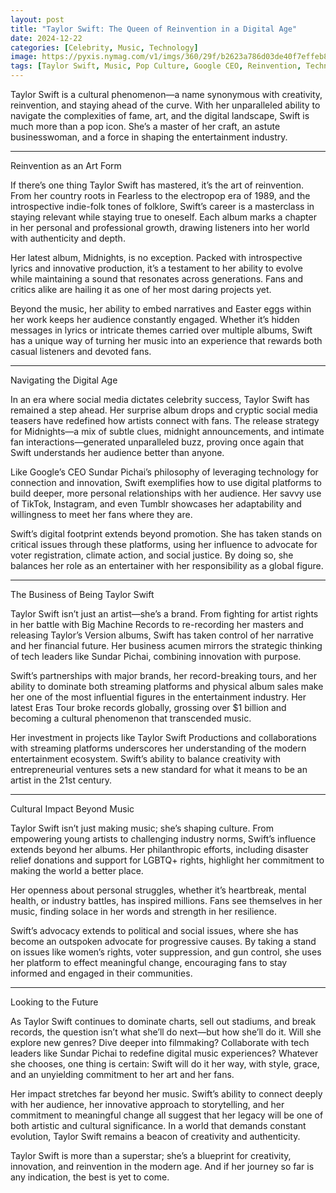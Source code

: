 ```yaml
---
layout: post
title: "Taylor Swift: The Queen of Reinvention in a Digital Age"
date: 2024-12-22
categories: [Celebrity, Music, Technology]
image: https://pyxis.nymag.com/v1/imgs/360/29f/b2623a786d03de40f7effeb8b8dd207ec2-taylorswift.rsquare.w330.jpg
tags: [Taylor Swift, Music, Pop Culture, Google CEO, Reinvention, Technology, Entertainment]
---
```


Taylor Swift is a cultural phenomenon—a name synonymous with creativity, reinvention, and staying ahead of the curve. With her unparalleled ability to navigate the complexities of fame, art, and the digital landscape, Swift is much more than a pop icon. She’s a master of her craft, an astute businesswoman, and a force in shaping the entertainment industry.

---

Reinvention as an Art Form

If there’s one thing Taylor Swift has mastered, it’s the art of reinvention. From her country roots in Fearless to the electropop era of 1989, and the introspective indie-folk tones of folklore, Swift’s career is a masterclass in staying relevant while staying true to oneself. Each album marks a chapter in her personal and professional growth, drawing listeners into her world with authenticity and depth.

Her latest album, Midnights, is no exception. Packed with introspective lyrics and innovative production, it’s a testament to her ability to evolve while maintaining a sound that resonates across generations. Fans and critics alike are hailing it as one of her most daring projects yet.

Beyond the music, her ability to embed narratives and Easter eggs within her work keeps her audience constantly engaged. Whether it’s hidden messages in lyrics or intricate themes carried over multiple albums, Swift has a unique way of turning her music into an experience that rewards both casual listeners and devoted fans. 

---

Navigating the Digital Age

In an era where social media dictates celebrity success, Taylor Swift has remained a step ahead. Her surprise album drops and cryptic social media teasers have redefined how artists connect with fans. The release strategy for Midnights—a mix of subtle clues, midnight announcements, and intimate fan interactions—generated unparalleled buzz, proving once again that Swift understands her audience better than anyone.

Like Google’s CEO Sundar Pichai’s philosophy of leveraging technology for connection and innovation, Swift exemplifies how to use digital platforms to build deeper, more personal relationships with her audience. Her savvy use of TikTok, Instagram, and even Tumblr showcases her adaptability and willingness to meet her fans where they are.

Swift’s digital footprint extends beyond promotion. She has taken stands on critical issues through these platforms, using her influence to advocate for voter registration, climate action, and social justice. By doing so, she balances her role as an entertainer with her responsibility as a global figure.

---

The Business of Being Taylor Swift

Taylor Swift isn’t just an artist—she’s a brand. From fighting for artist rights in her battle with Big Machine Records to re-recording her masters and releasing Taylor’s Version albums, Swift has taken control of her narrative and her financial future. Her business acumen mirrors the strategic thinking of tech leaders like Sundar Pichai, combining innovation with purpose.

Swift’s partnerships with major brands, her record-breaking tours, and her ability to dominate both streaming platforms and physical album sales make her one of the most influential figures in the entertainment industry. Her latest Eras Tour broke records globally, grossing over $1 billion and becoming a cultural phenomenon that transcended music.

Her investment in projects like Taylor Swift Productions and collaborations with streaming platforms underscores her understanding of the modern entertainment ecosystem. Swift’s ability to balance creativity with entrepreneurial ventures sets a new standard for what it means to be an artist in the 21st century.

---

Cultural Impact Beyond Music

Taylor Swift isn’t just making music; she’s shaping culture. From empowering young artists to challenging industry norms, Swift’s influence extends beyond her albums. Her philanthropic efforts, including disaster relief donations and support for LGBTQ+ rights, highlight her commitment to making the world a better place.

Her openness about personal struggles, whether it’s heartbreak, mental health, or industry battles, has inspired millions. Fans see themselves in her music, finding solace in her words and strength in her resilience.

Swift’s advocacy extends to political and social issues, where she has become an outspoken advocate for progressive causes. By taking a stand on issues like women’s rights, voter suppression, and gun control, she uses her platform to effect meaningful change, encouraging fans to stay informed and engaged in their communities.

---

Looking to the Future

As Taylor Swift continues to dominate charts, sell out stadiums, and break records, the question isn’t what she’ll do next—but how she’ll do it. Will she explore new genres? Dive deeper into filmmaking? Collaborate with tech leaders like Sundar Pichai to redefine digital music experiences? Whatever she chooses, one thing is certain: Swift will do it her way, with style, grace, and an unyielding commitment to her art and her fans.

Her impact stretches far beyond her music. Swift’s ability to connect deeply with her audience, her innovative approach to storytelling, and her commitment to meaningful change all suggest that her legacy will be one of both artistic and cultural significance. In a world that demands constant evolution, Taylor Swift remains a beacon of creativity and authenticity.

Taylor Swift is more than a superstar; she’s a blueprint for creativity, innovation, and reinvention in the modern age. And if her journey so far is any indication, the best is yet to come.
